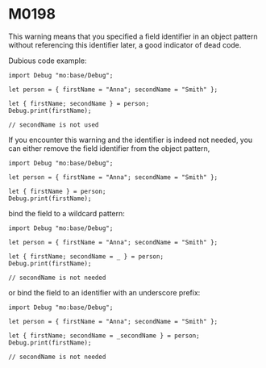 # M0198

This warning means that you specified a field identifier in an object pattern without referencing this identifier later, a good indicator of dead code.

Dubious code example:

```motoko
import Debug "mo:base/Debug";

let person = { firstName = "Anna"; secondName = "Smith" };

let { firstName; secondName } = person;
Debug.print(firstName);

// secondName is not used
```

If you encounter this warning and the identifier is indeed not needed, 
you can either remove the field identifier from the object pattern,

```motoko
import Debug "mo:base/Debug";

let person = { firstName = "Anna"; secondName = "Smith" };

let { firstName } = person;
Debug.print(firstName);
```

bind the field to a wildcard pattern:

```motoko
import Debug "mo:base/Debug";

let person = { firstName = "Anna"; secondName = "Smith" };

let { firstName; secondName = _ } = person;
Debug.print(firstName);

// secondName is not needed
```

or bind the field to an identifier with an underscore prefix:

```motoko
import Debug "mo:base/Debug";

let person = { firstName = "Anna"; secondName = "Smith" };

let { firstName; secondName = _secondName } = person;
Debug.print(firstName);

// secondName is not needed
```
